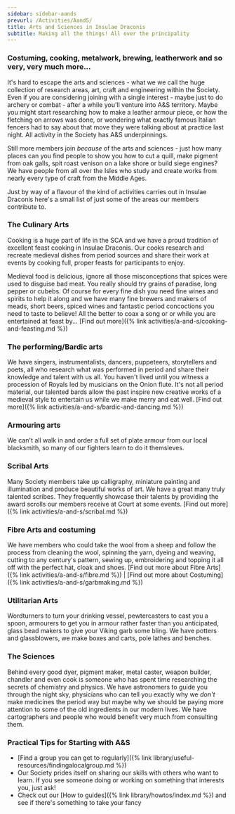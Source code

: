 ```yaml
---
sidebar: sidebar-aands
prevurl: /Activities/AandS/
title: Arts and Sciences in Insulae Draconis
subtitle: Making all the things! All over the principality
---
```

### Costuming, cooking, metalwork, brewing,  leatherwork and so very, very much more...

It's hard to escape the arts and sciences - what we we call the huge collection of research areas, art, craft and engineering within the Society. Even if you are considering joining with a single interest - maybe just to do archery or combat  - after a while you'll venture into A&S territory.  Maybe you might start researching how to make a leather armour piece, or how the fletching on arrows was done, or wondering what exactly famous Italian fencers had to say about that move they were talking about at practice last night.   All activity in the Society has A&amp;S underpinnings.   

Still more members join *because* of the arts and sciences - just how many places can you find people to show you how to cut a quill, make pigment from oak galls, spit roast venison on a lake shore or build siege engines? We have people from all over the Isles who study and create works from nearly every type of craft from the Middle Ages.

Just by way of a flavour of the kind of activities carries out in Insulae Draconis here's a small list of just some of the areas our members contribute to.

### The Culinary Arts

Cooking is a huge part of life in the SCA and we have a proud tradition of excellent feast cooking in Insulae Draconis.  Our cooks research and recreate medieval dishes from period sources and share their work at events by cooking full, proper feasts for participants to enjoy.

Medieval food is delicious, ignore all those misconceptions that spices were used to disguise bad meat.  You really should try grains of paradise, long pepper or cubebs. Of course for every fine dish you need fine wines and spirits to help it along and  we have many fine brewers and makers of meads, short beers, spiced wines and fantastic period concoctions you need to taste to believe! All the better to coax a song or or while you are entertained at feast by... [Find out more]({% link activities/a-and-s/cooking-and-feasting.md %})

### The performing/Bardic arts

We have singers, instrumentalists, dancers, puppeteers, storytellers and poets, all who research what was performed in period and share their knowledge and talent with us all. You haven't lived until you witness a procession of Royals led by musicians on the Onion flute. It's not all period material, our talented bards allow the past inspire new creative works of a medieval style to entertain us while we make merry and eat well. [Find out more]({% link activities/a-and-s/bardic-and-dancing.md %})

### Armouring arts

We can't all walk in and order a full set of plate armour from our local blacksmith, so many of our fighters learn to do it themsleves. 

### Scribal Arts

Many Society members take up calligraphy, miniature painting and illumination  and produce beautiful works of art. We have a great many truly talented scribes. They frequently showcase their talents by providing the award scrolls our members receive at Court at some events.  [Find out more]({% link activities/a-and-s/scribal.md %})

### Fibre Arts and costuming

We have members who could take the wool from a sheep and follow the process from cleaning the wool, spinning the yarn, dyeing and weaving, cutting to any century's pattern, sewing up, embroidering and topping it all off with the perfect hat, cloak and shoes. 
 [Find out more about Fibre Arts]({% link activities/a-and-s/fibre.md %}) | [Find out more about Costuming]({% link activities/a-and-s/garbmaking.md %})

### Utilitarian Arts

Wordturners to turn your drinking vessel, pewtercasters to cast you a spoon, armourers to get you in armour rather faster than you anticipated, glass bead makers to give your Viking garb some bling.  We have potters and glassblowers, we make boxes and carts, pole lathes and benches.  

### The Sciences

Behind every good dyer, pigment maker, metal caster, weapon builder, chandler and even cook is someone who has spent time researching the secrets of chemistry and physics. We have astronomers to guide you through the night sky, physicians who can tell you exactly why we *don't* make medicines the period way but maybe why we should be paying more attention to some of the old ingredients in our modern lives. We have cartographers and people who would benefit very much from consulting them.

### Practical Tips for Starting with A&S

- [Find a group you can get to regularly]({% link library/useful-resources/findingalocalgroup.md %})
- Our Society prides itself  on sharing our skills  with others who want to learn. If you see someone doing or working on something that interests you, just ask!
- Check out our [How to guides]({% link library/howtos/index.md %}) and see if there's something to take your fancy

